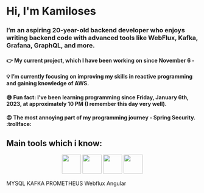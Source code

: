 <h1>Hi, I'm Kamiloses</h1>
<h3>I’m an aspiring 20-year-old  backend developer who enjoys writing backend code  with advanced tools like WebFlux, Kafka, Grafana, GraphQL, and more.</h3>

<h4>  👉 My current project, which I have been working on since November 6 - </h4>
<h4>  💡 I’m currently focusing on improving my skills in reactive programming and gaining knowledge of AWS. </h4> 
<h4>  😅 Fun fact: I’ve been learning programming since Friday, January 6th, 2023, at approximately 10 PM (I remember this day very well).</h4>
<h4>  😠  The most annoying part of my programming journey - Spring Security. :trollface: </h4>

<h2>Main tools which i know:</h2>
<p align="center">
  <img src="https://raw.githubusercontent.com/jmnote/z-icons/master/svg/java.svg" width="50" height="50"/>
  <img src="https://img.icons8.com/?size=100&id=90519&format=png&color=000000" width="50"/>
  <img src="https://www.svgrepo.com/show/303576/rabbitmq-logo.svg" width="50"/>
  <img src="https://cdn-icons-png.flaticon.com/512/919/919853.png" width="50"/>

</p>
  MYSQL
   KAFKA
   PROMETHEUS
   Webflux
   Angular





